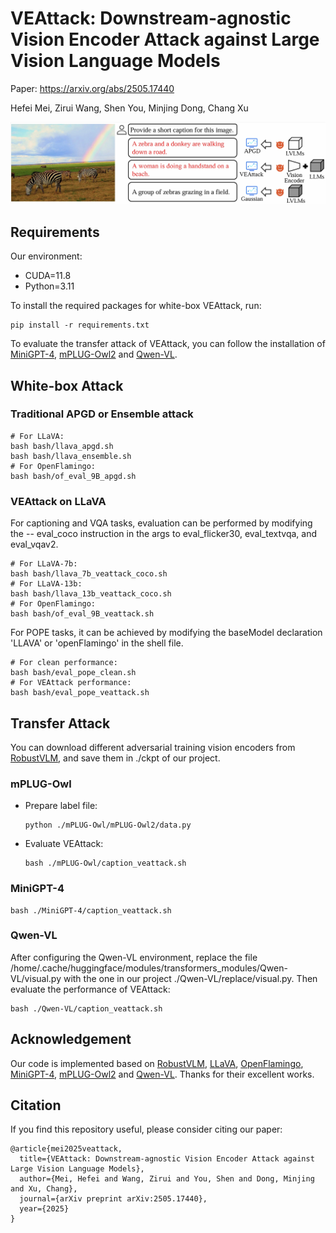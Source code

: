 # VEAttack: Downstream-agnostic Vision Encoder Attack against Large Vision Language Models

Paper: https://arxiv.org/abs/2505.17440

Hefei Mei, Zirui Wang, Shen You, Minjing Dong, Chang Xu

![VEAttack](./assets/introduction.png)

## Requirements

Our environment:

- CUDA=11.8
- Python=3.11

To install the required packages for white-box VEAttack, run:

```
pip install -r requirements.txt
```

To evaluate the transfer attack of VEAttack, you can follow the installation of [MiniGPT-4](https://github.com/Vision-CAIR/MiniGPT-4), [mPLUG-Owl2](https://github.com/X-PLUG/mPLUG-Owl/tree/main/mPLUG-Owl2) and [Qwen-VL](https://github.com/QwenLM/Qwen-VL/tree/master).

## White-box Attack

### Traditional APGD or Ensemble attack

```
# For LLaVA:
bash bash/llava_apgd.sh
bash bash/llava_ensemble.sh
# For OpenFlamingo:
bash bash/of_eval_9B_apgd.sh
```

### VEAttack on LLaVA

For captioning and VQA tasks, evaluation can be performed by modifying the -- eval_coco instruction in the args to eval_flicker30, eval_textvqa, and eval_vqav2.

```
# For LLaVA-7b:
bash bash/llava_7b_veattack_coco.sh
# For LLaVA-13b:
bash bash/llava_13b_veattack_coco.sh
# For OpenFlamingo:
bash bash/of_eval_9B_veattack.sh
```

For POPE tasks, it can be achieved by modifying the baseModel declaration 'LLAVA' or 'openFlamingo' in the shell file.

```
# For clean performance:
bash bash/eval_pope_clean.sh
# For VEAttack performance:
bash bash/eval_pope_veattack.sh
```

## Transfer Attack

You can download different adversarial training vision encoders from [RobustVLM](https://github.com/chs20/RobustVLM), and save them in ./ckpt of our project.

### mPLUG-Owl

- Prepare label file:
  
  ```
  python ./mPLUG-Owl/mPLUG-Owl2/data.py
  ```

- Evaluate VEAttack:
  
  ```
  bash ./mPLUG-Owl/caption_veattack.sh
  ```

### MiniGPT-4

```
bash ./MiniGPT-4/caption_veattack.sh
```

### Qwen-VL

After configuring the Qwen-VL environment, replace the file /home/.cache/huggingface/modules/transformers_modules/Qwen-VL/visual.py with the one in our project ./Qwen-VL/replace/visual.py. Then evaluate the performance of VEAttack:

```
bash ./Qwen-VL/caption_veattack.sh
```

## Acknowledgement

Our code is implemented based on [RobustVLM](https://github.com/chs20/RobustVLM), [LLaVA](https://github.com/haotian-liu/LLaVA), [OpenFlamingo](https://github.com/mlfoundations/open_flamingo), [MiniGPT-4](https://github.com/Vision-CAIR/MiniGPT-4), [mPLUG-Owl2](https://github.com/X-PLUG/mPLUG-Owl/tree/main/mPLUG-Owl2) and [Qwen-VL](https://github.com/QwenLM/Qwen-VL/tree/master). Thanks for their excellent works.

## Citation

If you find this repository useful, please consider citing our paper:

```
@article{mei2025veattack,
  title={VEAttack: Downstream-agnostic Vision Encoder Attack against Large Vision Language Models},
  author={Mei, Hefei and Wang, Zirui and You, Shen and Dong, Minjing and Xu, Chang},
  journal={arXiv preprint arXiv:2505.17440},
  year={2025}
}
```
